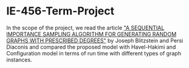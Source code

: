 # IE-456-Term-Project
In the scope of the project, we read the article ["A SEQUENTIAL IMPORTANCE SAMPLING ALGORITHM FOR GENERATING RANDOM GRAPHS WITH PRESCRIBED DEGREES"](https://statweb.stanford.edu/~cgates/PERSI/papers/GraphAlgorithm.pdf) by Joseph Blitzstein and Persi Diaconis and compared the proposed model with Havel-Hakimi and Configuration model in terms of run time with different types of graph instances.
